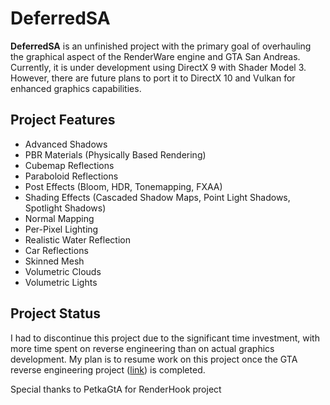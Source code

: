# DeferredSA

**DeferredSA** is an unfinished project with the primary goal of overhauling the graphical aspect of the RenderWare engine and GTA San Andreas. Currently, it is under development using DirectX 9 with Shader Model 3. However, there are future plans to port it to DirectX 10 and Vulkan for enhanced graphics capabilities.

## Project Features

- Advanced Shadows
- PBR Materials (Physically Based Rendering)
- Cubemap Reflections
- Paraboloid Reflections
- Post Effects (Bloom, HDR, Tonemapping, FXAA)
- Shading Effects (Cascaded Shadow Maps, Point Light Shadows, Spotlight Shadows)
- Normal Mapping
- Per-Pixel Lighting
- Realistic Water Reflection
- Car Reflections
- Skinned Mesh
- Volumetric Clouds
- Volumetric Lights

## Project Status

I had to discontinue this project due to the significant time investment, with more time spent on reverse engineering than on actual graphics development. My plan is to resume work on this project once the GTA reverse engineering project ([link](https://github.com/gta-reversed/gta-reversed-modern)) is completed.

Special thanks to PetkaGtA for RenderHook project
